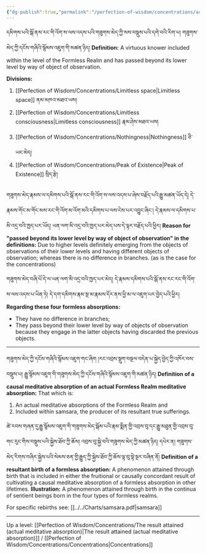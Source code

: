 ```yaml
---
{"dg-publish":true,"permalink":"/perfection-of-wisdom/concentrations/actual-meditative-absorptions-of-the-formless-realm/"}
---
```


དམིགས་པའི་སྒོ་ནས་རང་གི་འོག་ས་ལས་འདས་པའི་གཟུགས་མེད་ཀྱི་སས་བསྡུས་པའི་དགེ་བའི་རིག་པ། གཟུགས་མེད་ཀྱི་དངོས་གཞིའི་སྙོམས་འཇུག་གི་མཚན་ཉིད།
**Definition:** A virtuous knower included within the level of the Formless Realm and has passed beyond its lower level by way of object of observation.

**Divisions:** 
1. [[Perfection of Wisdom/Concentrations/Limitless space\|Limitless space]] ནམ་མཁའ་མཐའ་ཡས།
2. [[Perfection of Wisdom/Concentrations/Limitless consciousness\|Limitless consciousness]] རྣམ་ཤེས་མཐའ་ཡས།
3. [[Perfection of Wisdom/Concentrations/Nothingness\|Nothingness]] ཅི་ཡང་མེད།
4. [[Perfection of Wisdom/Concentrations/Peak of Existence\|Peak of Existence]] སྲིད་རྩེ།

གཟུགས་མེད་རྣམས་ལ་དམིགས་པའི་སྒོ་ནས་རང་གི་འོག་ས་ལས་འདས་པ་ཞེས་བརྗོད་པའི་རྒྱུ་མཚན་ཡོད་དེ། 
དེ་རྣམས་གོང་མ་གོང་མས་རང་གི་འོག་མ་འོག་མའི་དམིགས་པ་ལས་ངེས་པར་འབྱུང་ཞིང་། དེ་རྣམས་ལ་དམིགས་པ་མི་འདྲ་བའི་ཁྱད་པར་ཡོད། 
ཡན་ལག་མི་འདྲ་བའི་ཁྱད་པར་མེད་པས་དེ་ལྟར་བརྗོད་པའི་ཕྱིར།
**Reason for "passed beyond its lower level by way of object of observation" in the definitions:** Due to higher levels definitely emerging from the objects of observations of their lower levels and having different objects of observation; whereas there is no difference in branches. (as is the case for the concentrations)

གཟུགས་མེད་བཞི་པོ་དེ་ལ་ཡན་ལག་མི་འདྲ་བའི་ཁྱད་པར་མེད། དེ་རྣམས་དམིགས་པའི་སྒོ་ནས་རང་རང་གི་འོག་ས་ལས་འདས་པ་ཡིན་ཏེ། 
དེ་དག་དམིགས་རྣམ་སྔ་མ་རྣམས་དོར་ནས་ཕྱི་མ་ལ་འཇུག་པར་བྱེད་པའི་ཕྱིར།
**Regarding these four formless absorptions:**
- They have no difference in branches;
- They pass beyond their lower level by way of objects of observation because they engage in the latter objects having discarded the previous objects.

---
གཟུགས་མེད་ཀྱི་དངོས་གཞིའི་སྙོམས་འཇུག་གང་ཞིག །རང་འབྲས་སྡུག་བསྔལ་བདེན་པ་སྐྱེད་བྱེད་ཀྱི་འཁོར་བས་བསྡུས་པ།
རྒྱུ་སྙོམས་འཇུག་གི་གཟུགས་མེད་ཀྱི་དངོས་གཞིའི་སྙོམས་འཇུག་གི་མཚན་ཉིད།
**Definition of a causal meditative absorption of an actual Formless Realm meditative absorption:** That which is:
1. An actual meditative absorptions of the Formless Realm and
2. Included within samsara, the producer of its resultant true sufferings.

ཚེ་རབས་གཞན་དུ་རྒྱུ་སྙོམས་འཇུག་གི་གཟུགས་མེད་སྒོམ་པའི་རྣམ་སྨིན་གྱི་འབྲས་བུ་དང་རྒྱུ་མཐུན་གྱི་འབྲས་བུ་གང་རུང་གིས་བསྡུས་པའི་སྐྱེས་ཐོབ་ཀྱི་ཆོས། 
འབྲས་བུ་སྐྱེ་བའི་གཟུགས་མེད་ཀྱི་མཚན་ཉིད། དཔེར་ན། གཟུགས་མེད་རིགས་བཞིར་སྐྱེས་པའི་སེམས་ཅན་གྱི་རྒྱུད་ཀྱི་སྐྱེས་ཐོབ་ཀྱི་ཆོས་ལྟ་བུ་སྟེ་སྔར་བཞིན་ནོ།
**Definition of a resultant birth of a formless absorption:** A phenomenon attained through birth that is included in either the fruitional or causally concordant result of cultivating a causal meditative absorption of a formless absorption in other lifetimes.
**Illustration:** A phenomenon attained through birth in the continua of sentient beings born in the four types of formless realms.

For specific rebirths see: [[../../Charts/samsara.pdf|samsara]]



---
Up a level: [[Perfection of Wisdom/Concentrations/The result attained (actual meditative absorption)\|The result attained (actual meditative absorption)]] / [[Perfection of Wisdom/Concentrations/Concentrations\|Concentrations]]
